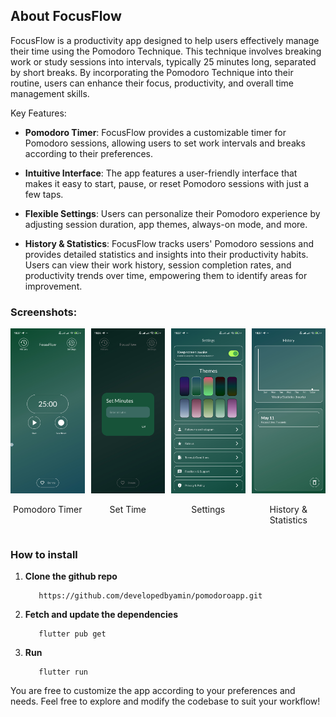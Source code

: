## About FocusFlow

FocusFlow is a productivity app designed to help users effectively manage their time using the Pomodoro Technique. This technique involves breaking work or study sessions into intervals, typically 25 minutes long, separated by short breaks. By incorporating the Pomodoro Technique into their routine, users can enhance their focus, productivity, and overall time management skills.

Key Features:
- **Pomodoro Timer**: FocusFlow provides a customizable timer for Pomodoro sessions, allowing users to set work intervals and breaks according to their preferences.

- **Intuitive Interface**: The app features a user-friendly interface that makes it easy to start, pause, or reset Pomodoro sessions with just a few taps.

- **Flexible Settings**: Users can personalize their Pomodoro experience by adjusting session duration, app themes, always-on mode, and more.

- **History & Statistics**: FocusFlow tracks users' Pomodoro sessions and provides detailed statistics and insights into their productivity habits. Users can view their work history, session completion rates, and productivity trends over time, empowering them to identify areas for improvement.

### Screenshots:

<div style="display: flex; justify-content: space-between;">
    <div style="flex: 1; margin-right: 10px;">
        <img src="assets/pomodorotimer.jpg" alt="Pomodoro Timer" style="max-width: 100%; height: auto;">
        <p style="text-align: center;">Pomodoro Timer</p>
    </div>
    <div style="flex: 1; margin-right: 10px;">
        <img src="assets/set_time.jpg" alt="Set Time" style="max-width: 100%; height: auto;">
        <p style="text-align: center;">Set Time</p>
    </div>
    <div style="flex: 1; margin-right: 10px;">
        <img src="assets/settings.jpg" alt="Settings" style="max-width: 100%; height: auto;">
        <p style="text-align: center;">Settings</p>
    </div>
    <div style="flex: 1;">
        <img src="assets/history&statistics.jpg" alt="History & Statistics" style="max-width: 100%; height: auto;">
        <p style="text-align: center;">History & Statistics</p>
    </div>
</div>


### How to install
1. **Clone the github repo**
   ```
      https://github.com/developedbyamin/pomodoroapp.git
   ```
2. **Fetch and update the dependencies**
   ```
      flutter pub get
   ```
3. **Run**
   ```
      flutter run
   ```

You are free to customize the app according to your preferences and needs. Feel free to explore and modify the codebase to suit your workflow!
